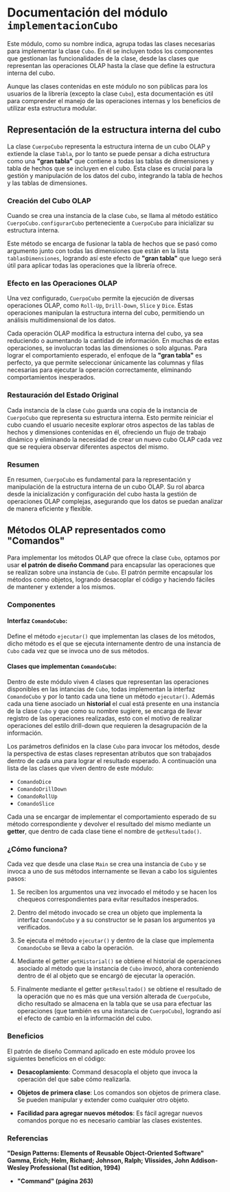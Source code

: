 # Documentación del módulo `implementacionCubo`

Este módulo, como su nombre indica, agrupa todas las clases necesarias para implementar la clase `Cubo`. En él se incluyen todos los componentes que gestionan las funcionalidades de la clase, desde las clases que representan las operaciones OLAP hasta la clase que define la estructura interna del cubo.

Aunque las clases contenidas en este módulo no son públicas para los usuarios de la librería (excepto la clase `Cubo`), esta documentación es útil para comprender el manejo de las operaciones internas y los beneficios de utilizar esta estructura modular.

## Representación de la estructura interna del cubo

La clase `CuerpoCubo` representa la estructura interna de un cubo OLAP y extiende la clase `Tabla`, por lo tanto se puede pensar a dicha estructura como una **"gran tabla"** que contiene a todas las tablas de dimensiones y tabla de hechos que se incluyen en el cubo. Esta clase es crucial para la gestión y manipulación de los datos del cubo, integrando la tabla de hechos y las tablas de dimensiones. 

### Creación del Cubo OLAP

Cuando se crea una instancia de la clase `Cubo`, se llama al método estático `CuerpoCubo.configurarCubo` perteneciente a `CuerpoCubo` para inicializar su estructura interna. 

Este método se encarga de fusionar la tabla de hechos que se pasó como argumento junto con todas las dimensiones que están en la lista `tablasDimensiones`,
logrando así este efecto de **"gran tabla"** que luego será útil para aplicar todas las operaciones que la librería ofrece.

### Efecto en las Operaciones OLAP

Una vez configurado, `CuerpoCubo` permite la ejecución de diversas operaciones OLAP, como `Roll-Up`, `Drill-Down`, `Slice` y `Dice`. Estas operaciones manipulan la estructura interna del cubo, permitiendo un análisis multidimensional de los datos.

Cada operación OLAP modifica la estructura interna del cubo, ya sea reduciendo o aumentando la cantidad de información. En muchas de estas operaciones, se involucran todas las dimensiones o solo algunas. Para lograr el comportamiento esperado, el enfoque de la **"gran tabla"** es perfecto, ya que permite seleccionar únicamente las columnas y filas necesarias para ejecutar la operación correctamente, eliminando comportamientos inesperados.

### Restauración del Estado Original

Cada instancia de la clase `Cubo` guarda una copia de la instancia de `CuerpoCubo` que representa su estructura interna. Esto permite reiniciar el cubo cuando el usuario necesite explorar otros aspectos de las tablas de hechos y dimensiones contenidas en él, ofreciendo un flujo de trabajo dinámico y eliminando la necesidad de crear un nuevo cubo OLAP cada vez que se requiera observar diferentes aspectos del mismo.

### Resumen

En resumen, `CuerpoCubo` es fundamental para la representación y manipulación de la estructura interna de un cubo OLAP. Su rol abarca desde la inicialización y configuración del cubo hasta la gestión de operaciones OLAP complejas, asegurando que los datos se puedan analizar de manera eficiente y flexible.

## Métodos OLAP representados como "Comandos"

Para implementar los métodos OLAP que ofrece la clase `Cubo`, optamos por usar **el patrón de diseño Command** para encapsular las operaciones que se realizan sobre una instancia de `Cubo`. El patrón permite encapsular los métodos como objetos, logrando desacoplar el código y haciendo fáciles de mantener y extender a los mismos. 

### Componentes

#### **Interfaz `ComandoCubo`**:

Define el método `ejecutar()` que implementan las clases de los métodos, dicho método es el que se ejecuta internamente dentro de una instancia de `Cubo` cada vez que se invoca uno de sus métodos.

#### **Clases que implementan `ComandoCubo`**:

Dentro de este módulo viven 4 clases que representan las operaciones disponibles en las intancias de `Cubo`, todas implementan la interfaz `ComandoCubo` y por lo tanto cada una tiene un método `ejecutar()`. Además cada una tiene asociado un **historial** el cual está presente en una instancia de la clase `Cubo` y que como su nombre sugiere, se encarga de llevar registro de las operaciones realizadas, esto con el motivo de realizar operaciones del estilo drill-down que requieren la desagrupación de la información.

Los parámetros definidos en la clase `Cubo` para invocar los métodos, desde la perspectiva de estas clases representan atributos que son trabajados dentro de cada una para lograr el resultado esperado. A continuación una lista de las clases que viven dentro de este módulo:

* `ComandoDice`
* `ComandoDrillDown`
* `ComandoRollUp`
* `ComandoSlice`

Cada una se encargar de implementar el comportamiento esperado de su método correspondiente y devolver el resultado del mismo mediante un **getter**, que dentro de cada clase tiene el nombre de `getResultado()`.

### ¿Cómo funciona?

Cada vez que desde una clase `Main` se crea una instancia de `Cubo` y se invoca a uno de sus métodos internamente se llevan a cabo los siguientes pasos:

1. Se reciben los argumentos una vez invocado el método y se hacen los chequeos correspondientes para evitar resultados inesperados.

2. Dentro del método invocado se crea un objeto que implementa la interfaz `ComandoCubo` y a su constructor se le pasan los argumentos ya verificados.

3. Se ejecuta el método `ejecutar()` y dentro de la clase que implementa `ComandoCubo` se lleva a cabo la operación.

4. Mediante el getter `getHistorial()` se obtiene el historial de operaciones asociado al método que la instancia de `Cubo` invocó, ahora conteniendo dentro de él al objeto que se encargó de ejecutar la operación.

5. Finalmente mediante el getter `getResultado()` se obtiene el resultado de la operación que no es más que una versión alterada de `CuerpoCubo`, dicho resultado se almacena en la tabla que se usa para efectuar las operaciones (que también es una instancia de `CuerpoCubo`), logrando así el efecto de cambio en la información del cubo.

### Beneficios

El patrón de diseño Command aplicado en este módulo provee los siguientes beneficios en el código:

* **Desacoplamiento**: Command desacopla el objeto que invoca la operación del que sabe cómo realizarla.

* **Objetos de primera clase**: Los comandos son objetos de primera clase. Se pueden manipular y extender como cualquier otro objeto.

* **Facilidad para agregar nuevos métodos**: Es fácil agregar nuevos comandos porque no es necesario cambiar las clases existentes.

### Referencias 

**"Design Patterns: Elements of Reusable Object-Oriented
Software" Gamma, Erich; Helm, Richard; Johnson, Ralph;
Vlissides, John Addison-Wesley Professional (1st edition,
1994)**

*  **"Command" (página 263)**